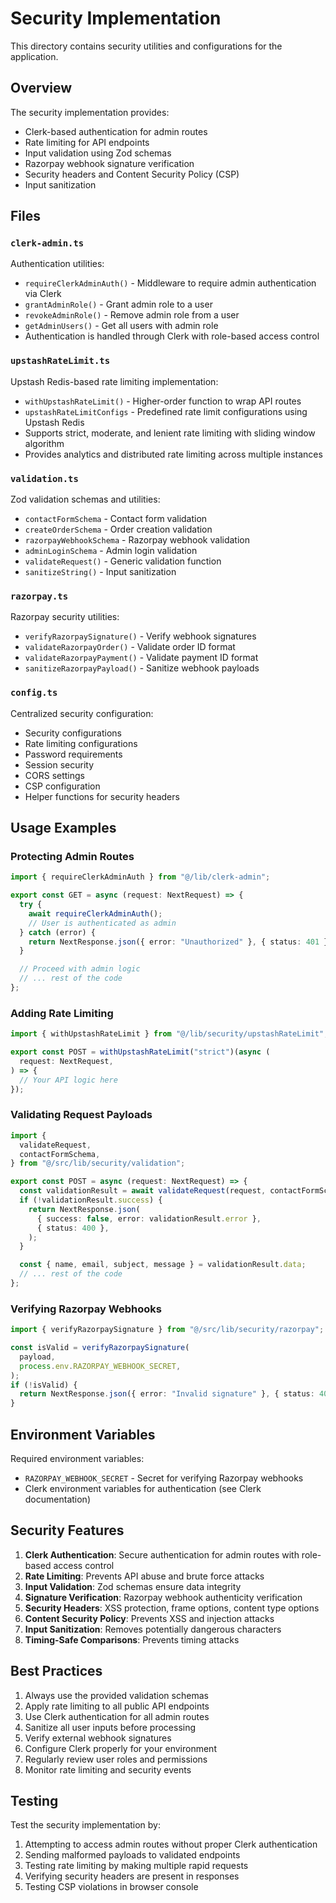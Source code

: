 # Security Implementation

This directory contains security utilities and configurations for the application.

## Overview

The security implementation provides:

- Clerk-based authentication for admin routes
- Rate limiting for API endpoints
- Input validation using Zod schemas
- Razorpay webhook signature verification
- Security headers and Content Security Policy (CSP)
- Input sanitization

## Files

### `clerk-admin.ts`

Authentication utilities:

- `requireClerkAdminAuth()` - Middleware to require admin authentication via Clerk
- `grantAdminRole()` - Grant admin role to a user
- `revokeAdminRole()` - Remove admin role from a user
- `getAdminUsers()` - Get all users with admin role
- Authentication is handled through Clerk with role-based access control

### `upstashRateLimit.ts`

Upstash Redis-based rate limiting implementation:

- `withUpstashRateLimit()` - Higher-order function to wrap API routes
- `upstashRateLimitConfigs` - Predefined rate limit configurations using Upstash Redis
- Supports strict, moderate, and lenient rate limiting with sliding window algorithm
- Provides analytics and distributed rate limiting across multiple instances

### `validation.ts`

Zod validation schemas and utilities:

- `contactFormSchema` - Contact form validation
- `createOrderSchema` - Order creation validation
- `razorpayWebhookSchema` - Razorpay webhook validation
- `adminLoginSchema` - Admin login validation
- `validateRequest()` - Generic validation function
- `sanitizeString()` - Input sanitization

### `razorpay.ts`

Razorpay security utilities:

- `verifyRazorpaySignature()` - Verify webhook signatures
- `validateRazorpayOrder()` - Validate order ID format
- `validateRazorpayPayment()` - Validate payment ID format
- `sanitizeRazorpayPayload()` - Sanitize webhook payloads

### `config.ts`

Centralized security configuration:

- Security configurations
- Rate limiting configurations
- Password requirements
- Session security
- CORS settings
- CSP configuration
- Helper functions for security headers

## Usage Examples

### Protecting Admin Routes

```typescript
import { requireClerkAdminAuth } from "@/lib/clerk-admin";

export const GET = async (request: NextRequest) => {
  try {
    await requireClerkAdminAuth();
    // User is authenticated as admin
  } catch (error) {
    return NextResponse.json({ error: "Unauthorized" }, { status: 401 });
  }

  // Proceed with admin logic
  // ... rest of the code
};
```

### Adding Rate Limiting

```typescript
import { withUpstashRateLimit } from "@/lib/security/upstashRateLimit";

export const POST = withUpstashRateLimit("strict")(async (
  request: NextRequest,
) => {
  // Your API logic here
});
```

### Validating Request Payloads

```typescript
import {
  validateRequest,
  contactFormSchema,
} from "@/src/lib/security/validation";

export const POST = async (request: NextRequest) => {
  const validationResult = await validateRequest(request, contactFormSchema);
  if (!validationResult.success) {
    return NextResponse.json(
      { success: false, error: validationResult.error },
      { status: 400 },
    );
  }

  const { name, email, subject, message } = validationResult.data;
  // ... rest of the code
};
```

### Verifying Razorpay Webhooks

```typescript
import { verifyRazorpaySignature } from "@/src/lib/security/razorpay";

const isValid = verifyRazorpaySignature(
  payload,
  process.env.RAZORPAY_WEBHOOK_SECRET,
);
if (!isValid) {
  return NextResponse.json({ error: "Invalid signature" }, { status: 401 });
}
```

## Environment Variables

Required environment variables:

- `RAZORPAY_WEBHOOK_SECRET` - Secret for verifying Razorpay webhooks
- Clerk environment variables for authentication (see Clerk documentation)

## Security Features

1. **Clerk Authentication**: Secure authentication for admin routes with role-based access control
2. **Rate Limiting**: Prevents API abuse and brute force attacks
3. **Input Validation**: Zod schemas ensure data integrity
4. **Signature Verification**: Razorpay webhook authenticity verification
5. **Security Headers**: XSS protection, frame options, content type options
6. **Content Security Policy**: Prevents XSS and injection attacks
7. **Input Sanitization**: Removes potentially dangerous characters
8. **Timing-Safe Comparisons**: Prevents timing attacks

## Best Practices

1. Always use the provided validation schemas
2. Apply rate limiting to all public API endpoints
3. Use Clerk authentication for all admin routes
4. Sanitize all user inputs before processing
5. Verify external webhook signatures
6. Configure Clerk properly for your environment
7. Regularly review user roles and permissions
8. Monitor rate limiting and security events

## Testing

Test the security implementation by:

1. Attempting to access admin routes without proper Clerk authentication
2. Sending malformed payloads to validated endpoints
3. Testing rate limiting by making multiple rapid requests
4. Verifying security headers are present in responses
5. Testing CSP violations in browser console
